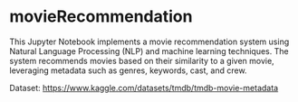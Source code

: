 # movieRecommendation

This Jupyter Notebook implements a movie recommendation system using Natural Language Processing (NLP) and machine learning techniques. The system recommends movies based on their similarity to a given movie, leveraging metadata such as genres, keywords, cast, and crew.

Dataset: https://www.kaggle.com/datasets/tmdb/tmdb-movie-metadata

